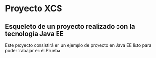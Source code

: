 # Proyecto XCS

## Esqueleto de un proyecto realizado con la tecnología Java EE

Este proyecto consistirá en un ejemplo de proyecto en Java EE listo para
poder trabajar en él.Prueba
